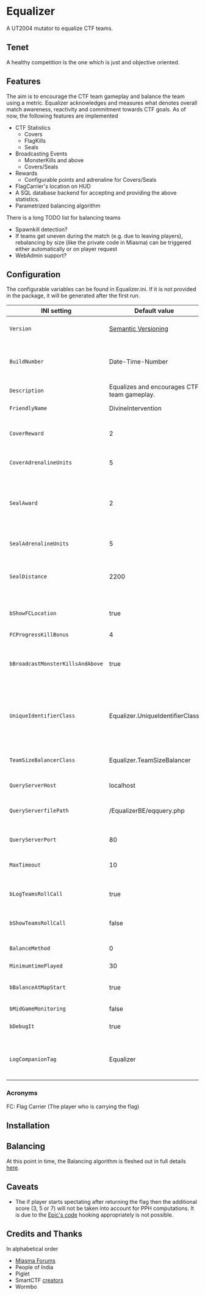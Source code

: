 # Equalizer
A UT2004 mutator to equalize CTF teams.

## Tenet
A healthy competition is the one which is just and objective oriented.

## Features
The aim is to encourage the CTF team gameplay and balance the team using a metric. Equalizer acknowledges and measures what denotes overall match awareness, reactivity and commitment towards CTF goals. As of now, the following features are implemented

- CTF Statistics
  - Covers
  - FlagKills
  - Seals
- Broadcasting Events
  - MonsterKills and above
  - Covers/Seals
- Rewards
  - Configurable points and adrenaline for Covers/Seals
- FlagCarrier's location on HUD
- A SQL database backend for accepting and providing the above statistics.
- Parametrized balancing algorithm

There is a long TODO list for balancing teams
- Spawnkill detection?
- If teams get uneven during the match (e.g. due to leaving players), rebalancing by size (like the private code in Miasma) can be triggered either automatically or on player request
- WebAdmin support?

## Configuration
The configurable variables can be found in Equalizer.ini. If it is not provided in the package, it will be generated after the first run.

INI setting | Default value | Description
------------|---------------|-------------
`Version` | [Semantic Versioning](https://semver.org) | Version string for internal/external interfacing.
`BuildNumber` | Date-Time-Number | Integer for avoiding file mismatches on heavy experimenting.
`Description` | Equalizes and encourages CTF team gameplay. | The essence of the Mutator.
`FriendlyName` | DivineIntervention | Name displayed in-game.
`CoverReward` | 2 | Reward to be given on providing a successful cover.
`CoverAdrenalineUnits` | 5 | Adrenaline given on successful cover.
`SealAward` | 2 | When your flag is at home (untouched) and you cover your FC within certain distance from your flag.
`SealAdrenalineUnits` | 5 | Adrenaline given on successful Seal.
`SealDistance` | 2200 | The radius of the imaginary bubble around the flag for evaluating Seals.
`bShowFCLocation` | true | If set to true, your FC location will be shown in your HUD.
`FCProgressKillBonus` | 4 | ???
`bBroadcastMonsterKillsAndAbove` | true | If you want to have global broadcast for achieveing MonsterKill or above.
`UniqueIdentifierClass` | Equalizer.UniqueIdentifierClass | The \<PackageName\>.\<ClassName\> for the serverside class. See [UniqueIdentifier](https://github.com/ravimohan1991/Equalizer/blob/main/UniqueIdentifier.md) for more details.
`TeamSizeBalancerClass` | Equalizer.TeamSizeBalancer | The interface for external balancer code (courtsey Piglet(UK)).
`QueryServerHost` | localhost | The hostname string.
`QueryServerfilePath` | /EqualizerBE/eqquery.php | The relative path string of the BackEnd PHP scripts.
`QueryServerPort` | 80 | The port leveraged for queries.
`MaxTimeout`| 10 | The time in seconds afte which to retry.
`bLogTeamsRollCall` | true | Logging the team players. For debugging purposes.
`bShowTeamsRollCall`| false | Showing the team players in game console?
`BalanceMethod` | 0 | The order determination parameter.
`MinimumtimePlayed` | 30 | ???
`bBalanceAtMapStart` | true | Should Equalizer balance teams at the start of the map?
`bMidGameMonitoring`| false | ?
`bDebugIt` | true | Various logging for debugging purposes.
`LogCompanionTag` | Equalizer | The string with which the logs generated by Equalizer are to be tagged.

  ### Acronyms
  FC: Flag Carrier (The player who is carrying the flag)

## Installation

## Balancing 
At this point in time, the Balancing algorithm is fleshed out in full details [here](https://github.com/ravimohan1991/Equalizer/blob/main/BalancingAlgorithm.md).

## Caveats
- The if player starts spectating after returning the flag then the additional score (3, 5 or 7) will not be taken into account for PPH computations. It is due to the [Epic's code](http://wormbo.de/uncodex/ut2004/Source_unrealgame/ctfgame.html#192) hooking appropriately is not possible.

## Credits and Thanks
In alphabetical order
- [Miasma Forums](https://miasma.rocks)
- People of India
- Piglet
- SmartCTF [creators](http://wiki.unrealadmin.org/SmartCTF)
- Wormbo 
